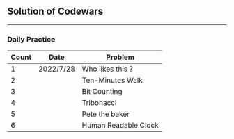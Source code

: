 ## Solution of Codewars
*** 

### Daily Practice
| Count | Date      | Problem              |      
|-------|-----------|----------------------|
| 1     | 2022/7/28 | Who likes this ?     |
| 2     |           | Ten-Minutes Walk     |
| 3     |           | Bit Counting         |
| 4     |           | Tribonacci           |
| 5     |           | Pete the baker       |
| 6     |           | Human Readable Clock |
